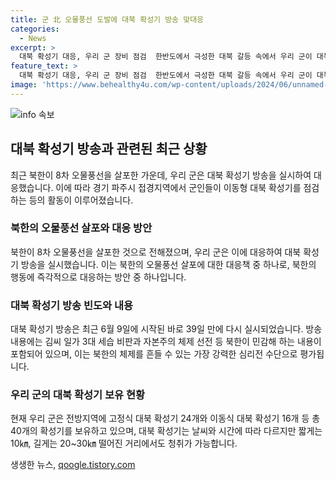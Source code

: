 ```yaml
---
title: 군 北 오물풍선 도발에 대북 확성기 방송 맞대응
categories:
  - News
excerpt: >
  대북 확성기 대응, 우리 군 장비 점검  한반도에서 극성한 대북 갈등 속에서 우리 군이 대북 오물풍선에 대응하기 위해 대북 확성기 방송을 실시했다. 북한의 8차 오물풍선 살포에 맞대응하며 이와 관련한 군의 움직임과 대북 방송의 빈도 등이 관측되고 있다. 정부의 이러한 대응은 북한의 체제를 흔들 수 있는 가장 강력한 심리전 수단으로 판단되고 있다. 현재 우리 군은 전방지역에 대북 확성기를 보유하고 있으며, 방송은 청취 가능 거리에 놓인 사람들에게 영향을 미칠 것으로 예상된다.
feature_text: >
  대북 확성기 대응, 우리 군 장비 점검  한반도에서 극성한 대북 갈등 속에서 우리 군이 대북 오물풍선에 대응하기 위해 대북 확성기 방송을 실시했다. 북한의 8차 오물풍선 살포에 맞대응하며 이와 관련한 군의 움직임과 대북 방송의 빈도 등이 관측되고 있다. 정부의 이러한 대응은 북한의 체제를 흔들 수 있는 가장 강력한 심리전 수단으로 판단되고 있다. 현재 우리 군은 전방지역에 대북 확성기를 보유하고 있으며, 방송은 청취 가능 거리에 놓인 사람들에게 영향을 미칠 것으로 예상된다.
image: 'https://www.behealthy4u.com/wp-content/uploads/2024/06/unnamed-file.png'
---
```


<p><img src="https://www.behealthy4u.com/wp-content/uploads/2024/06/unnamed-file.png" alt="info 속보" /></p>

<h2 data-ke-size="size26">대북 확성기 방송과 관련된 최근 상황</h2>

<p data-ke-size="size16">최근 북한이 8차 오물풍선을 살포한 가운데, 우리 군은 대북 확성기 방송을 실시하여 대응했습니다. 이에 따라 경기 파주시 접경지역에서 군인들이 이동형 대북 확성기를 점검하는 등의 활동이 이루어졌습니다.</p>

<h3>북한의 오물풍선 살포와 대응 방안</h3>

<p data-ke-size="size16">북한이 8차 오물풍선을 살포한 것으로 전해졌으며, 우리 군은 이에 대응하여 대북 확성기 방송을 실시했습니다. 이는 북한의 오물풍선 살포에 대한 대응책 중 하나로, 북한의 행동에 즉각적으로 대응하는 방안 중 하나입니다.</p>

<h3>대북 확성기 방송 빈도와 내용</h3>

<p data-ke-size="size16">대북 확성기 방송은 최근 6월 9일에 시작된 바로 39일 만에 다시 실시되었습니다. 방송 내용에는 김씨 일가 3대 세습 비판과 자본주의 체제 선전 등 북한이 민감해 하는 내용이 포함되어 있으며, 이는 북한의 체제를 흔들 수 있는 가장 강력한 심리전 수단으로 평가됩니다.</p>

<h3>우리 군의 대북 확성기 보유 현황</h3>

<p data-ke-size="size16">현재 우리 군은 전방지역에 고정식 대북 확성기 24개와 이동식 대북 확성기 16개 등 총 40개의 확성기를 보유하고 있으며, 대북 확성기는 날씨와 시간에 따라 다르지만 짧게는 10㎞, 길게는 20~30㎞ 떨어진 거리에서도 청취가 가능합니다.</p>
생생한 뉴스, <a href="https://qoogle.tistory.com" rel="dofollow">qoogle.tistory.com</a>



